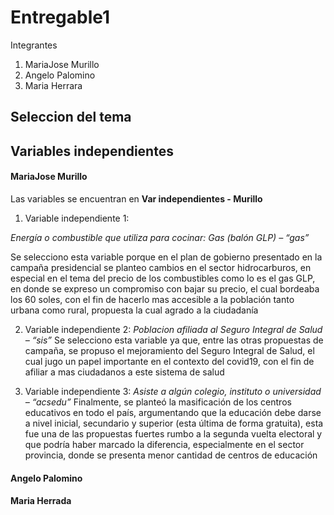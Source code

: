 # Entregable1
Integrantes
1. MariaJose Murillo
2. Angelo Palomino
3. Maria Herrara

## Seleccion del tema

## Variables independientes
#### MariaJose Murillo
Las variables se encuentran en **Var independientes - Murillo**
1. Variable independiente 1:

*Energía o combustible que utiliza para cocinar: Gas (balón GLP) – “gas”*

Se selecciono esta variable porque en el plan de gobierno presentado en la campaña presidencial se planteo cambios en el sector hidrocarburos, en especial en el tema del precio de los combustibles como lo es el gas GLP, en donde se expreso un compromiso con bajar su precio, el cual bordeaba los 60 soles,  con el fin de hacerlo mas accesible a la población tanto urbana como rural, propuesta la cual agrado a la ciudadanía

2. Variable independiente 2:
*Poblacion afiliada al Seguro Integral de Salud – “sis”*
Se selecciono esta variable ya que, entre las otras propuestas de campaña, se propuso el mejoramiento del Seguro Integral de Salud, el cual jugo un papel importante en el contexto del covid19, con el fin de afiliar a mas ciudadanos a este sistema de salud

3. Variable independiente 3:
*Asiste a algún colegio, instituto o universidad – “acsedu”*
Finalmente, se planteó la masificación de los centros educativos en todo el país, argumentando que la educación debe darse a nivel inicial, secundario y superior (esta última de forma gratuita), esta fue una de las propuestas fuertes rumbo a la segunda vuelta electoral y que podría haber marcado la diferencia, especialmente en el sector provincia, donde se presenta menor cantidad de centros de educación

#### Angelo Palomino

#### Maria Herrada
